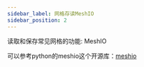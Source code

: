 ```yaml
---
sidebar_label: 网格存读MeshIO
sidebar_position: 2
---
```

读取和保存常见网格的功能: MeshIO


可以参考python的meshio这个开源库：[meshio](https://github.com/nschloe/meshio)